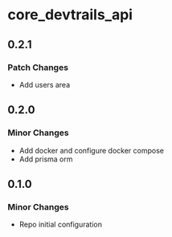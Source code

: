 # core_devtrails_api

## 0.2.1

### Patch Changes

- Add users area

## 0.2.0

### Minor Changes

- Add docker and configure docker compose
- Add prisma orm

## 0.1.0

### Minor Changes

- Repo initial configuration

